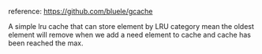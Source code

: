reference: https://github.com/bluele/gcache

A simple lru cache that can store element by LRU category mean the oldest element will remove when we add a need element to cache and cache has been reached the max.